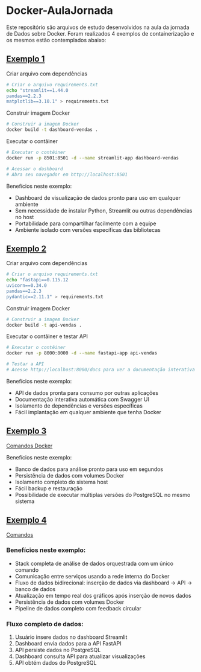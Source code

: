 # Docker-AulaJornada
Este repositório são arquivos de estudo desenvolvidos na aula da jornada de Dados sobre Docker. Foram realizados 4 exemplos de containerização e os mesmos estão contemplados abaixo:

## [Exemplo 1](https://github.com/QU4TR0/Docker-AulaJornada/Exemplo_1)
Criar arquivo com dependências
```bash
# Criar o arquivo requirements.txt
echo "streamlit==1.44.0
pandas==2.2.3
matplotlib==3.10.1" > requirements.txt
```
Construir imagem Docker
```bash
# Construir a imagem Docker
docker build -t dashboard-vendas .
```
Executar o contâiner
```bash
# Executar o contêiner
docker run -p 8501:8501 -d --name streamlit-app dashboard-vendas

# Acessar o dashboard
# Abra seu navegador em http://localhost:8501
```
Benefícios neste exemplo:

- Dashboard de visualização de dados pronto para uso em qualquer ambiente
- Sem necessidade de instalar Python, Streamlit ou outras dependências no host
- Portabilidade para compartilhar facilmente com a equipe
- Ambiente isolado com versões específicas das bibliotecas


## [Exemplo 2](https://github.com/QU4TR0/Docker-AulaJornada/Exemplo_2)
Criar arquivo com dependências

```bash
# Criar o arquivo requirements.txt
echo "fastapi==0.115.12
uvicorn==0.34.0
pandas==2.2.3
pydantic==2.11.1" > requirements.txt
```

Construir imagem Docker

```bash
# Construir a imagem Docker
docker build -t api-vendas .
```

Executar o contâiner e testar API

```bash
# Executar o contêiner
docker run -p 8000:8000 -d --name fastapi-app api-vendas

# Testar a API
# Acesse http://localhost:8000/docs para ver a documentação interativa
```
Benefícios neste exemplo:

- API de dados pronta para consumo por outras aplicações
- Documentação interativa automática com Swagger UI
- Isolamento de dependências e versões específicas
- Fácil implantação em qualquer ambiente que tenha Docker

## [Exemplo 3](https://github.com/QU4TR0/Docker-AulaJornada/Exemplo_3)
[Comandos Docker](https://github.com/QU4TR0/Docker-AulaJornada/Exemplo_3/ComandosDocker.md)

Benefícios neste exemplo:

- Banco de dados para análise pronto para uso em segundos
- Persistência de dados com volumes Docker
- Isolamento completo do sistema host
- Fácil backup e restauração
- Possibilidade de executar múltiplas versões do PostgreSQL no mesmo sistema

## [Exemplo 4](https://github.com/QU4TR0/Docker-AulaJornada/Exemplo_4)
[Comandos](https://github.com/QU4TR0/Docker-AulaJornada/Exemplo_4/Comandos.md)

### Benefícios neste exemplo:

- Stack completa de análise de dados orquestrada com um único comando
- Comunicação entre serviços usando a rede interna do Docker
- Fluxo de dados bidirecional: inserção de dados via dashboard → API → banco de dados
- Atualização em tempo real dos gráficos após inserção de novos dados
- Persistência de dados com volumes Docker
- Pipeline de dados completo com feedback circular

### Fluxo completo de dados:

1. Usuário insere dados no dashboard Streamlit
2. Dashboard envia dados para a API FastAPI
3. API persiste dados no PostgreSQL
4. Dashboard consulta API para atualizar visualizações
5. API obtém dados do PostgreSQL
